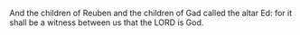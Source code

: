 And the children of Reuben and the children of Gad called the altar Ed: for it shall be a witness between us that the LORD is God.
